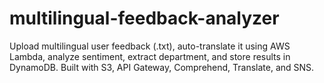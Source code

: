 # multilingual-feedback-analyzer
Upload multilingual user feedback (.txt), auto-translate it using AWS Lambda, analyze sentiment, extract department, and store results in DynamoDB. Built with S3, API Gateway, Comprehend, Translate, and SNS.
